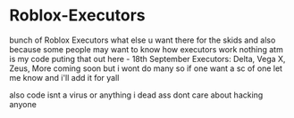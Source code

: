 # Roblox-Executors
bunch of Roblox Executors what else u want there
for the skids and also because some people may want to know how executors work
nothing atm is my code puting that out here - 18th September
Executors:
Delta,
Vega X,
Zeus,
More coming soon but i wont do many so if one want a sc of one let me know and i'll add it for yall

also code isnt a virus or anything i dead ass dont care about hacking anyone

